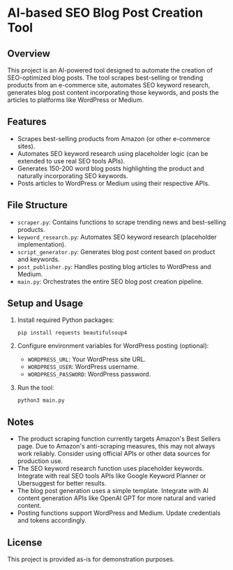 # AI-based SEO Blog Post Creation Tool

## Overview
This project is an AI-powered tool designed to automate the creation of SEO-optimized blog posts. The tool scrapes best-selling or trending products from an e-commerce site, automates SEO keyword research, generates blog post content incorporating those keywords, and posts the articles to platforms like WordPress or Medium.

## Features
- Scrapes best-selling products from Amazon (or other e-commerce sites).
- Automates SEO keyword research using placeholder logic (can be extended to use real SEO tools APIs).
- Generates 150-200 word blog posts highlighting the product and naturally incorporating SEO keywords.
- Posts articles to WordPress or Medium using their respective APIs.

## File Structure
- `scraper.py`: Contains functions to scrape trending news and best-selling products.
- `keyword_research.py`: Automates SEO keyword research (placeholder implementation).
- `script_generator.py`: Generates blog post content based on product and keywords.
- `post_publisher.py`: Handles posting blog articles to WordPress and Medium.
- `main.py`: Orchestrates the entire SEO blog post creation pipeline.

## Setup and Usage
1. Install required Python packages:
   ```
   pip install requests beautifulsoup4
   ```

2. Configure environment variables for WordPress posting (optional):
   - `WORDPRESS_URL`: Your WordPress site URL.
   - `WORDPRESS_USER`: WordPress username.
   - `WORDPRESS_PASSWORD`: WordPress password.

3. Run the tool:
   ```
   python3 main.py
   ```

## Notes
- The product scraping function currently targets Amazon's Best Sellers page. Due to Amazon's anti-scraping measures, this may not always work reliably. Consider using official APIs or other data sources for production use.
- The SEO keyword research function uses placeholder keywords. Integrate with real SEO tools APIs like Google Keyword Planner or Ubersuggest for better results.
- The blog post generation uses a simple template. Integrate with AI content generation APIs like OpenAI GPT for more natural and varied content.
- Posting functions support WordPress and Medium. Update credentials and tokens accordingly.

## License
This project is provided as-is for demonstration purposes.
